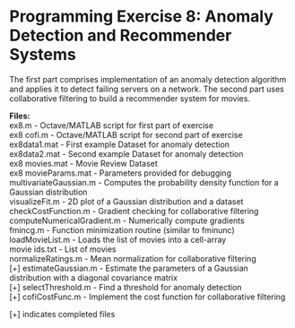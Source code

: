 # Programming Exercise 8: Anomaly Detection and Recommender Systems

The first part comprises implementation of an anomaly detection algorithm and applies it to detect failing servers on a network. The second part uses collaborative filtering to build a recommender system for movies.

**Files:**\
ex8.m - Octave/MATLAB script for first part of exercise\
ex8 cofi.m - Octave/MATLAB script for second part of exercise\
ex8data1.mat - First example Dataset for anomaly detection\
ex8data2.mat - Second example Dataset for anomaly detection\
ex8 movies.mat - Movie Review Dataset\
ex8 movieParams.mat - Parameters provided for debugging\
multivariateGaussian.m - Computes the probability density function for a Gaussian distribution\
visualizeFit.m - 2D plot of a Gaussian distribution and a dataset\
checkCostFunction.m - Gradient checking for collaborative filtering\
computeNumericalGradient.m - Numerically compute gradients\
fmincg.m - Function minimization routine (similar to fminunc)\
loadMovieList.m - Loads the list of movies into a cell-array\
movie ids.txt - List of movies\
normalizeRatings.m - Mean normalization for collaborative filtering\
[+] estimateGaussian.m - Estimate the parameters of a Gaussian distribution with a diagonal covariance matrix\
[+] selectThreshold.m - Find a threshold for anomaly detection\
[+] cofiCostFunc.m - Implement the cost function for collaborative filtering

[+] indicates completed files
